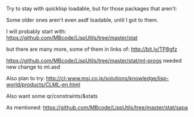 Try to stay with quicklisp loadable, but for those packages that aren't:

Some older ones aren't even asdf loadable, until I got to them.

I will probably start with: https://github.com/MBcode/LispUtils/tree/master/stat

 but there are many more, some of them in links of: http://bit.ly/TP8gfz 

https://github.com/MBcode/LispUtils/tree/master/stat/ml-progs needed new change to ml.asd

Also plan to try: http://cl-www.msi.co.jp/solutions/knowledge/lisp-world/products/CLML-en.html

Also want some qr/constraints/&stats

As mentioned: https://github.com/MBcode/LispUtils/tree/master/stat/sapa
